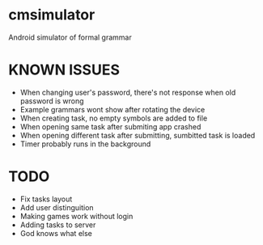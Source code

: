 # cmsimulator
Android simulator of formal grammar

# KNOWN ISSUES

- When changing user's password, there's not response when old password is wrong
- Example grammars wont show after rotating the device
- When creating task, no empty symbols are added to file
- When opening same task after submiting app crashed
- When opening different task after submitting, sumbitted task is loaded
- Timer probably runs in the background

# TODO

- Fix tasks layout
- Add user distinguition
- Making games work without login
- Adding tasks to server
- God knows what else
